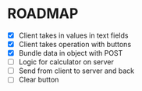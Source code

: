 # ROADMAP

- [x] Client takes in values in text fields
- [x] Client takes operation with buttons
- [x] Bundle data in object with POST
- [ ] Logic for calculator on server
- [ ] Send from client to server and back
- [ ] Clear button
